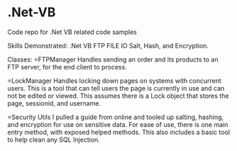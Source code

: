 # .Net-VB
Code repo for .Net VB related code samples

Skills Demonstrated:
.Net VB
FTP
FILE IO
Salt, Hash, and Encryption.


Classes:
=FTPManager
Handles sending an order and its products to an FTP server, for the end client to process.

=LockManager
Handles locking down pages on systems with concurrent users. 
This is a tool that can tell users the page is currently in use and can not be edited or viewed.
This assumes there is a Lock object that stores the page, sessionid, and username.

=Security Utils
I pulled a guide from online and tooled up salting, hashing, and encryption for use on sensitive data.
For ease of use, there is one main entry method, with exposed helped methods.
This also includes a basic tool to help clean any SQL Injection.
